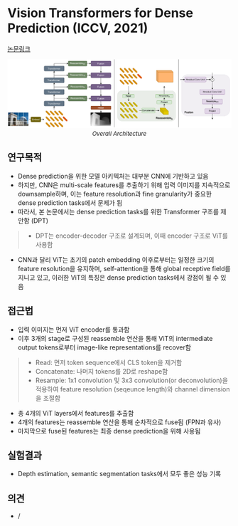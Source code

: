 # Vision Transformers for Dense Prediction (ICCV, 2021)

[논문링크](https://openaccess.thecvf.com/content/ICCV2021/html/Ranftl_Vision_Transformers_for_Dense_Prediction_ICCV_2021_paper.html)

<p align="center">
    <img width="800" alt='fig1' src="./img/03_09_01.png?raw=true"></br>
    <em><font size=2>Overall Architecture</font></em>
</p>

## 연구목적
- Dense prediction을 위한 모델 아키텍처는 대부분 CNN에 기반하고 있음
- 하지만, CNN은 multi-scale features를 추출하기 위해 입력 이미지를 지속적으로 downsample하며, 이는 feature resolution과 fine granularity가 중요한 dense prediction tasks에서 문제가 됨 
- 따라서, 본 논문에서는 dense prediction tasks를 위한 Transformer 구조를 제안함 (DPT)
> - DPT는 encoder-decoder 구조로 설계되며, 이때 encoder 구조로 ViT를 사용함
- CNN과 달리 ViT는 초기의 patch embedding 이후로부터는 일정한 크기의 feature resolution을 유지하며, self-attention을 통해 global receptive field를 지니고 있고, 이러한 ViT의 특징은 dense prediction tasks에서 강점이 될 수 있음

## 접근법
- 입력 이미지는 먼저 ViT encoder를 통과함
- 이후 3개의 stage로 구성된 reassemble 연산을 통해 ViT의 intermediate output tokens로부터 image-like representations를 recover함
> - Read: 먼저 token sequence에서 CLS token을 제거함
> - Concatenate: 나머지 tokens를 2D로 reshape함
> - Resample: 1x1 convolution 및 3x3 convolution(or deconvolution)을 적용하여 feature resolution (seqeunce length)와 channel dimension을 조절함
- 총 4개의 ViT layers에서 features를 추출함
- 4개의 features는 reassemble 연산을 통해 순차적으로 fuse됨 (FPN과 유사)
- 마지막으로 fuse된 features는 최종 dense prediction을 위해 사용됨

## 실험결과
- Depth estimation, semantic segmentation tasks에서 모두 좋은 성능 기록

## 의견
- / 